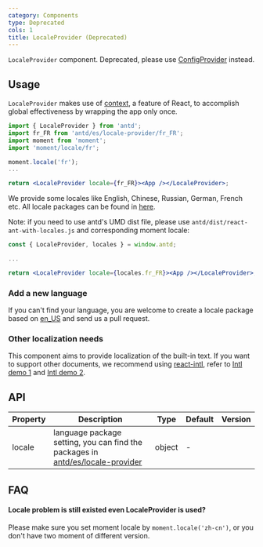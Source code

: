 ```yaml
---
category: Components
type: Deprecated
cols: 1
title: LocaleProvider (Deprecated)
---
```


`LocaleProvider` component. Deprecated, please use [ConfigProvider](/components/config-provider) instead.

## Usage

`LocaleProvider` makes use of [context](https://facebook.github.io/react/docs/context.html), a feature of React, to accomplish global effectiveness by wrapping the app only once.

```jsx
import { LocaleProvider } from 'antd';
import fr_FR from 'antd/es/locale-provider/fr_FR';
import moment from 'moment';
import 'moment/locale/fr';

moment.locale('fr');
...

return <LocaleProvider locale={fr_FR}><App /></LocaleProvider>;
```

We provide some locales like English, Chinese, Russian, German, French etc. All locale packages can be found in [here](https://github.com/ant-design/ant-design/blob/master/components/locale-provider/).

Note: if you need to use antd's UMD dist file, please use `antd/dist/react-ant-with-locales.js` and corresponding moment locale:

```jsx
const { LocaleProvider, locales } = window.antd;

...

return <LocaleProvider locale={locales.fr_FR}><App /></LocaleProvider>;
```

### Add a new language

If you can't find your language, you are welcome to create a locale package based on [en_US](https://github.com/ant-design/ant-design/blob/master/components/locale-provider/en_US.tsx) and send us a pull request.

### Other localization needs

This component aims to provide localization of the built-in text. If you want to support other documents, we recommend using [react-intl](https://github.com/yahoo/react-intl), refer to [Intl demo 1](http://github.com/ant-design/intl-example) and [Intl demo 2](http://yiminghe.me/learning-react/examples/react-intl.html?locale=en-US).

## API

| Property | Description | Type | Default | Version |
| --- | --- | --- | --- | --- |
| locale | language package setting, you can find the packages in [antd/es/locale-provider](http://unpkg.com/antd/es/locale-provider/) | object | - |  |

## FAQ

#### Locale problem is still existed even LocaleProvider is used?

Please make sure you set moment locale by `moment.locale('zh-cn')`, or you don't have two moment of different version.
